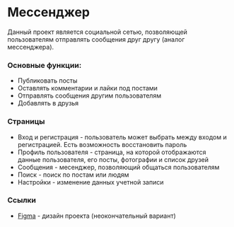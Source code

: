 # Мессенджер

Данный проект является социальной сетью, позволяющей пользователям отправлять сообщения друг другу (аналог мессенджера).

### Основные функции:

- Публиковать посты
- Оставлять комментарии и лайки под постами
- Отправлять сообщения другим пользователям
- Добавлять в друзья

### Страницы

- Вход и регистрация - пользователь может выбрать между входом и регистрацией. Есть возможность восстановить пароль
- Профиль пользователя - страница, на которой отображаются данные пользователя, его посты, фотографии и список друзей
- Сообщения - месенджер, позволяющий общаться пользователям
- Поиск - поиск по постам или людям
- Настройки - изменение данных учетной записи

### Ссылки
- [Figma](https://www.figma.com/file/d7jbrzbYmuctSuaI6ef2dv/%D0%A1%D0%BE%D1%86-%D1%81%D0%B5%D1%82%D0%BE%D1%87%D0%BA%D0%B0-%D0%B4%D0%BB%D1%8F-%D0%B1%D0%B4?type=design&node-id=0-1&mode=design&t=PjXXw47Vfa1Jccht-0) - дизайн проекта (неокончательный вариант)